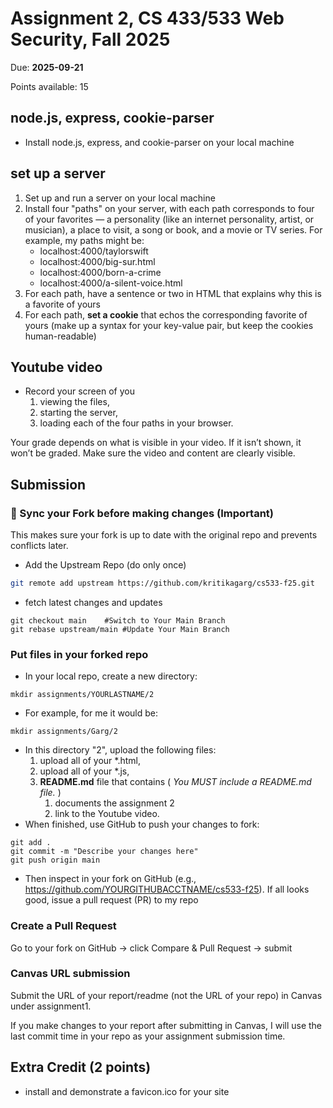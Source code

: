 # Assignment 2, CS 433/533 Web Security, Fall 2025

Due: **2025-09-21**

Points available: 15

## node.js, express, cookie-parser

* Install node.js, express, and cookie-parser on your local machine

## set up a server 

1. Set up and run a server on your local machine
2. Install four "paths" on your server, with each path corresponds to four of your favorites — a personality (like an internet personality, artist, or musician), a place to visit, a song or book, and a movie or TV series. For example, my paths might be:
   * localhost:4000/taylorswift
   * localhost:4000/big-sur.html
   * localhost:4000/born-a-crime
   * localhost:4000/a-silent-voice.html
3. For each path, have a sentence or two in HTML that explains why this is a favorite of yours
4. For each path, **set a cookie** that echos the corresponding favorite of yours (make up a syntax for your key-value pair, but keep the cookies human-readable)

## Youtube video

* Record your screen of you 
  1. viewing the files, 
  2. starting the server, 
  3. loading each of the four paths in your browser.  

Your grade depends on what is visible in your video. If it isn’t shown, it won’t be graded. Make sure the video and content are clearly visible.

## Submission

### 🔄 Sync your Fork before making changes (Important)

This makes sure your fork is up to date with the original repo and prevents conflicts later.

* Add the Upstream Repo (do only once)
```bash
git remote add upstream https://github.com/kritikagarg/cs533-f25.git
```
* fetch latest changes and updates
````git fetch upstream
git checkout main    #Switch to Your Main Branch
git rebase upstream/main #Update Your Main Branch
````

### Put files in your forked repo 
* In your local repo, create a new directory:

```
mkdir assignments/YOURLASTNAME/2
```

* For example, for me it would be:

```
mkdir assignments/Garg/2
```

* In this directory "2", upload the following files:
   1. upload all of your *.html,
   2. upload all of your *.js,
   3. **README.md** file that contains ( _You MUST include a README.md file._  )
      1. documents the assignment 2
      2. link to the Youtube video. 
* When finished, use GitHub to push your changes to fork:
````
git add .
git commit -m "Describe your changes here"
git push origin main
````
* Then inspect in your fork on GitHub (e.g., https://github.com/YOURGITHUBACCTNAME/cs533-f25).  If all looks good, issue a pull request (PR) to my repo

### Create a Pull Request
Go to your fork on GitHub → click Compare & Pull Request → submit

### Canvas URL submission

Submit the URL of your report/readme (not the URL of your repo) in Canvas under assignment1. 

If you make changes to your report after submitting in Canvas, I will use the last commit time in your repo as your assignment submission time.


## Extra Credit (2 points)

* install and demonstrate a favicon.ico for your site
